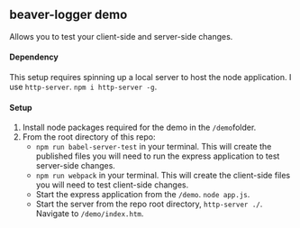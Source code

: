 ## beaver-logger demo
Allows you to test your client-side and server-side changes.

#### Dependency
This setup requires spinning up a local server to host the node application. I use `http-server`.  `npm i http-server -g`.

#### Setup
1. Install node packages required for the demo in the `/demo`folder.
2. From the root directory of this repo: 
   - `npm run babel-server-test` in your terminal. This will create the published files you will need to run the express application to test server-side changes.
   -  `npm run webpack` in your terminal. This will create the client-side files you will need to test client-side changes.
   - Start the express application from the `/demo`. `node app.js`.
   - Start the server from the repo root directory, `http-server ./`.  Navigate to `/demo/index.htm`.
